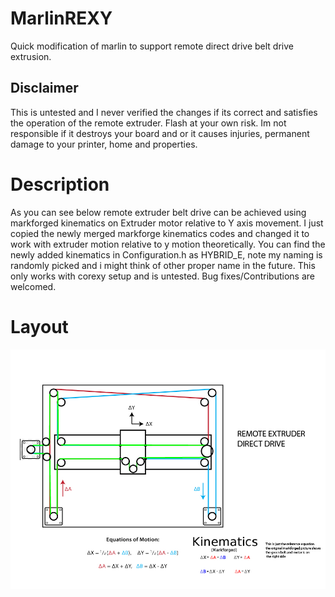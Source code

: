 # MarlinREXY
Quick modification of marlin to support remote direct drive belt drive extrusion.

## Disclaimer
This is untested and I never verified the changes if its correct and satisfies the operation of the remote extruder.
Flash at your own risk. Im not responsible if it destroys your board and or it causes injuries, permanent damage to your printer, home and properties.

# Description
As you can see below remote extruder belt drive can be achieved using markforged kinematics on Extruder motor relative to Y axis movement. I just copied the newly merged markforge kinematics codes and changed it to work with extruder motion relative to y motion theoretically.
You can find the newly added kinematics in Configuration.h as HYBRID_E, note my naming is randomly picked and i might think of other proper name in the future. This only works with corexy setup and is untested. Bug fixes/Contributions are welcomed.

# Layout
![layout](https://github.com/rjjrbatarao/MarlinREXY/blob/main/layout.jpg)
